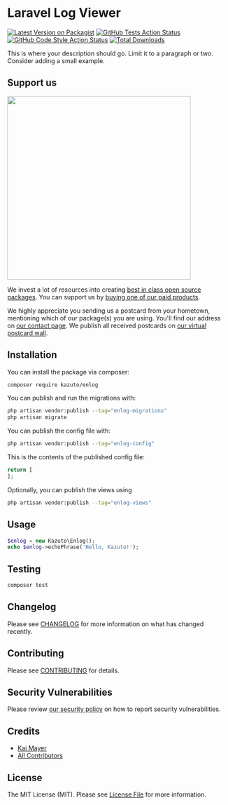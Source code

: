 # Laravel Log Viewer

[![Latest Version on Packagist](https://img.shields.io/packagist/v/kazuto/enlog.svg?style=flat-square)](https://packagist.org/packages/kazuto/enlog)
[![GitHub Tests Action Status](https://img.shields.io/github/actions/workflow/status/kazuto/enlog/run-tests.yml?branch=main&label=tests&style=flat-square)](https://github.com/kazuto/enlog/actions?query=workflow%3Arun-tests+branch%3Amain)
[![GitHub Code Style Action Status](https://img.shields.io/github/actions/workflow/status/kazuto/enlog/fix-php-code-style-issues.yml?branch=main&label=code%20style&style=flat-square)](https://github.com/kazuto/enlog/actions?query=workflow%3A"Fix+PHP+code+style+issues"+branch%3Amain)
[![Total Downloads](https://img.shields.io/packagist/dt/kazuto/enlog.svg?style=flat-square)](https://packagist.org/packages/kazuto/enlog)

This is where your description should go. Limit it to a paragraph or two. Consider adding a small example.

## Support us

[<img src="https://github-ads.s3.eu-central-1.amazonaws.com/Enlog.jpg?t=1" width="419px" />](https://spatie.be/github-ad-click/Enlog)

We invest a lot of resources into creating [best in class open source packages](https://spatie.be/open-source). You can support us by [buying one of our paid products](https://spatie.be/open-source/support-us).

We highly appreciate you sending us a postcard from your hometown, mentioning which of our package(s) you are using. You'll find our address on [our contact page](https://spatie.be/about-us). We publish all received postcards on [our virtual postcard wall](https://spatie.be/open-source/postcards).

## Installation

You can install the package via composer:

```bash
composer require kazuto/enlog
```

You can publish and run the migrations with:

```bash
php artisan vendor:publish --tag="enlog-migrations"
php artisan migrate
```

You can publish the config file with:

```bash
php artisan vendor:publish --tag="enlog-config"
```

This is the contents of the published config file:

```php
return [
];
```

Optionally, you can publish the views using

```bash
php artisan vendor:publish --tag="enlog-views"
```

## Usage

```php
$enlog = new Kazuto\Enlog();
echo $enlog->echoPhrase('Hello, Kazuto!');
```

## Testing

```bash
composer test
```

## Changelog

Please see [CHANGELOG](CHANGELOG.md) for more information on what has changed recently.

## Contributing

Please see [CONTRIBUTING](CONTRIBUTING.md) for details.

## Security Vulnerabilities

Please review [our security policy](../../security/policy) on how to report security vulnerabilities.

## Credits

- [Kai Mayer](https://github.com/Kazuto)
- [All Contributors](../../contributors)

## License

The MIT License (MIT). Please see [License File](LICENSE.md) for more information.
